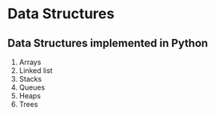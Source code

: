 # Data Structures

## Data Structures implemented in Python

1. Arrays
2. Linked list
3. Stacks
4. Queues
5. Heaps
6. Trees
